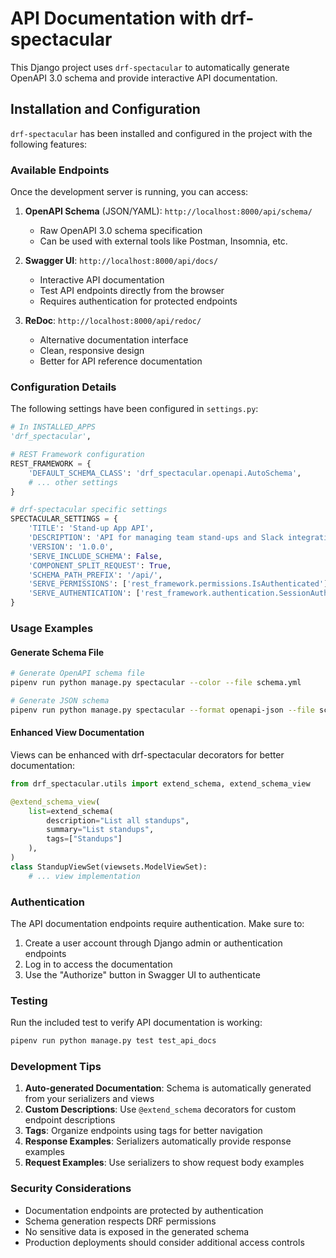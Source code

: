 # API Documentation with drf-spectacular

This Django project uses `drf-spectacular` to automatically generate OpenAPI 3.0 schema and provide interactive API documentation.

## Installation and Configuration

`drf-spectacular` has been installed and configured in the project with the following features:

### Available Endpoints

Once the development server is running, you can access:

1. **OpenAPI Schema** (JSON/YAML): `http://localhost:8000/api/schema/`
   - Raw OpenAPI 3.0 schema specification
   - Can be used with external tools like Postman, Insomnia, etc.

2. **Swagger UI**: `http://localhost:8000/api/docs/`
   - Interactive API documentation
   - Test API endpoints directly from the browser
   - Requires authentication for protected endpoints

3. **ReDoc**: `http://localhost:8000/api/redoc/`
   - Alternative documentation interface
   - Clean, responsive design
   - Better for API reference documentation

### Configuration Details

The following settings have been configured in `settings.py`:

```python
# In INSTALLED_APPS
'drf_spectacular',

# REST Framework configuration
REST_FRAMEWORK = {
    'DEFAULT_SCHEMA_CLASS': 'drf_spectacular.openapi.AutoSchema',
    # ... other settings
}

# drf-spectacular specific settings
SPECTACULAR_SETTINGS = {
    'TITLE': 'Stand-up App API',
    'DESCRIPTION': 'API for managing team stand-ups and Slack integration',
    'VERSION': '1.0.0',
    'SERVE_INCLUDE_SCHEMA': False,
    'COMPONENT_SPLIT_REQUEST': True,
    'SCHEMA_PATH_PREFIX': '/api/',
    'SERVE_PERMISSIONS': ['rest_framework.permissions.IsAuthenticated'],
    'SERVE_AUTHENTICATION': ['rest_framework.authentication.SessionAuthentication'],
}
```

### Usage Examples

#### Generate Schema File

```bash
# Generate OpenAPI schema file
pipenv run python manage.py spectacular --color --file schema.yml

# Generate JSON schema
pipenv run python manage.py spectacular --format openapi-json --file schema.json
```

#### Enhanced View Documentation

Views can be enhanced with drf-spectacular decorators for better documentation:

```python
from drf_spectacular.utils import extend_schema, extend_schema_view

@extend_schema_view(
    list=extend_schema(
        description="List all standups",
        summary="List standups",
        tags=["Standups"]
    ),
)
class StandupViewSet(viewsets.ModelViewSet):
    # ... view implementation
```

### Authentication

The API documentation endpoints require authentication. Make sure to:

1. Create a user account through Django admin or authentication endpoints
2. Log in to access the documentation
3. Use the "Authorize" button in Swagger UI to authenticate

### Testing

Run the included test to verify API documentation is working:

```bash
pipenv run python manage.py test test_api_docs
```

### Development Tips

1. **Auto-generated Documentation**: Schema is automatically generated from your serializers and views
2. **Custom Descriptions**: Use `@extend_schema` decorators for custom endpoint descriptions
3. **Tags**: Organize endpoints using tags for better navigation
4. **Response Examples**: Serializers automatically provide response examples
5. **Request Examples**: Use serializers to show request body examples

### Security Considerations

- Documentation endpoints are protected by authentication
- Schema generation respects DRF permissions
- No sensitive data is exposed in the generated schema
- Production deployments should consider additional access controls
